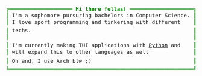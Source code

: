 <pre style="font-family:Menlo,'DejaVu Sans Mono',consolas,'Courier New',monospace"><span style="color: #008000; text-decoration-color: #008000">╔════════════════════ </span><span style="color: #008000; text-decoration-color: #008000; font-weight: bold">Hi there fellas!</span><span style="color: #008000; text-decoration-color: #008000"> ════════════════════╗</span> 🤓 Murli Tawari        
<span style="color: #008000; text-decoration-color: #008000">║</span> I&#x27;m a sophomore pursuring bachelors in Computer Science. <span style="color: #008000; text-decoration-color: #008000">║</span> <span style="color: #008080; text-decoration-color: #008080">┣━━ </span>🐍 Python dev      
<span style="color: #008000; text-decoration-color: #008000">║</span> I love sport programming and tinkering with different    <span style="color: #008000; text-decoration-color: #008000">║</span> <span style="color: #008080; text-decoration-color: #008080">┃   </span><span style="color: #008000; text-decoration-color: #008000">┣━━ </span>🗒️ <a href="https://github.com/kraanzu/dooit">Dooit</a>        
<span style="color: #008000; text-decoration-color: #008000">║</span> techs.                                                   <span style="color: #008000; text-decoration-color: #008000">║</span> <span style="color: #008080; text-decoration-color: #008080">┃   </span><span style="color: #008000; text-decoration-color: #008000">┣━━ </span>💬 <a href="https://github.com/kraanzu/gupshup">Gupshup</a>     
<span style="color: #008000; text-decoration-color: #008000">║</span>                                                          <span style="color: #008000; text-decoration-color: #008000">║</span> <span style="color: #008080; text-decoration-color: #008080">┃   </span><span style="color: #008000; text-decoration-color: #008000">┗━━ </span>💻 <a href="https://github.com/kraanzu/termtyper">Termtyper</a>   
<span style="color: #008000; text-decoration-color: #008000">║</span> I&#x27;m currently making TUI applications with <a href="https://www.python.org/">Python</a> and    <span style="color: #008000; text-decoration-color: #008000">║</span> <span style="color: #008080; text-decoration-color: #008080">┗━━ </span>🔧 Sport Programmer
<span style="color: #008000; text-decoration-color: #008000">║</span> will expand this to other languages as well              <span style="color: #008000; text-decoration-color: #008000">║</span> <span style="color: #008080; text-decoration-color: #008080">    ┣━━ </span>⭐ <a href="https://codeforces.com/profile/kraanzu">Codeforces</a>  
<span style="color: #008000; text-decoration-color: #008000">║</span> Oh and, I use Arch btw ;)                                <span style="color: #008000; text-decoration-color: #008000">║</span> <span style="color: #008080; text-decoration-color: #008080">    ┗━━ </span>⭐ <a href="https://leetcode.com/kraanzu/">Leetcode</a>    
<span style="color: #008000; text-decoration-color: #008000">╚══════════════════════════════════════════════════════════╝</span>                        
</pre>
